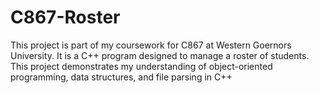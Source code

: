 # C867-Roster
This project is part of my coursework for C867 at Western Goernors University. It is a C++ program designed to manage a roster of students.  This project demonstrates my understanding of object-oriented programming, data structures, and file parsing in C++
